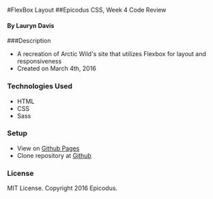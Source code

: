 #FlexBox Layout
##Epicodus CSS, Week 4 Code Review
#### By Lauryn Davis

###Description

* A recreation of Arctic Wild's site that utilizes Flexbox for layout and responsiveness
* Created on March 4th, 2016

### Technologies Used

* HTML
* CSS
* Sass

### Setup

* View on [Github Pages](https://github.com/lryndavis/arctic_wild.git)
* Clone repository at [Github](https://github.com/lryndavis/arctic_wild.git)

### License
MIT License. Copyright 2016 Epicodus.
